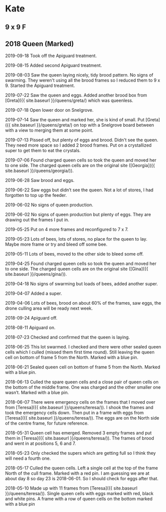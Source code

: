 # Kate
## 9 x 9 F 
## 2018 Queen (Marked)

2019-09-18 Took off the Apiguard treatment.

2019-08-15 Added second Apiguard treatment. 

2019-08-03 Saw the queen laying nicely, tidy brood pattern.  No signs of swarming.  They weren't using all the brood frames so I reduced them to 9 x 9.  Started the Apiguard treatment.

2019-07-22 Saw the queen and eggs.  Added another brood box from [Greta]({{ site.baseurl }}/queens/greta/) which was queenless.

2019-07-18 Open lower door on Snelgrove.

2019-07-14 Saw the queen and marked her, she is kind of small.  Put [Greta]({{ site.baseurl }}/queens/greta/) on top with a Snelgrove board between with a view to merging them at some point.

2019-07-13 Pissed off, but plenty of eggs and brood.  Didn't see the queen.  They need more space so I added 2 brood frames.  Put on a crystallized super to get them to eat the crystals.

2019-07-06 Found charged queen cells so took the queen and moved her to one side.  The charged queen cells are on the original site ([Georgia]({{ site.baseurl }}/queens/georgia/)).

2019-06-28 Saw brood and eggs.

2019-06-22 Saw eggs but didn’t see the queen.  Not a lot of stores, I had forgotten to top up the feeder.

2019-06-02 No signs of queen production.

2019-06-02 No signs of queen production but plenty of eggs.  They are drawing out the frames I put in.

2019-05-25 Put on 4 more frames and reconfigured to 7 x 7.

2019-05-23 Lots of bees, lots of stores, no place for the queen to lay.  Maybe more frame or try and bleed off some bee.

2019-05-11 Lots of bees, moved to the other side to bleed some off.

2019-04-25 Found charged queen cells so took the queen and moved her to one side.  The charged queen cells are on the original site ([Gina]({{ site.baseurl }}/queens/gina/)).

2019-04-18 No signs of swarming but loads of bees, added another super.

2019-04-07 Added a super.

2019-04-06 Lots of bees, brood on about 60% of the frames, saw eggs, the drone culling area will be ready next week.

2018-09-24 Apiguard off.

2018-08-11 Apiguard on.

2018-07-23 Checked and confirmed that the queen is laying.

2018-06-25 This lot swarmed.  I checked and there were other sealed queen cells which I culled (missed them first time round).  Still leaving the queen cell on bottom of frame 5 from the North.  Marked with a blue pin.

2018-06-21 Sealed queen cell on bottom of frame 5 from the North.  Marked with a blue pin.

2018-06-13  Culled the spare queen cells and a close pair of queen cells on the bottom of the middle frame.  One was charged and the other smaller one wasn’t.  Marked with a blue pin.

2018-06-07 There were emergency cells on the frames that I moved over from [Teresa]({{ site.baseurl }}/queens/teresa/)).  I shook the frames and took the emergency cells down.  Then put in a frame with eggs from [Teresa]({{ site.baseurl }}/queens/teresa/)).  The eggs are on the North side of the centre frame, for future reference.

2018-05-31 Queen cell has emerged.  Removed 3 empty frames and put them in  [Teresa]({{ site.baseurl }}/queens/teresa/)).  The frames of brood and went in at positions 5, 6 and 7.

2018-05-23 Only checked the supers which are getting full so I think they will need a fourth one.

2018-05-17 Culled the queen cells.  Left a single cell at the top of the frame North of the cull frame.  Marked with a red pin.  I am guessing we are at about day 8 so day 23 is 2018-06-01.  So I should check for eggs after that.

2018-05-10 Made up with 11 frames from [Teresa]({{ site.baseurl }}/queens/teresa/)).  Single queen cells with eggs marked with red, black and white pins.  A frame with a row of queen cells on the bottom marked with a blue pin
